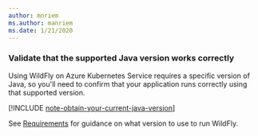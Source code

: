 ```yaml
---
author: mnriem
ms.author: manriem
ms.date: 1/21/2020
---
```


### Validate that the supported Java version works correctly

Using WildFly on Azure Kubernetes Service requires a specific version of Java, so you'll need to confirm that your application runs correctly using that supported version.

[!INCLUDE [note-obtain-your-current-java-version](note-obtain-your-current-java-version.md)]

See [Requirements](http://docs.wildfly.org/19/Getting_Started_Guide.html#requirements) for guidance on what version to use to run WildFly.
